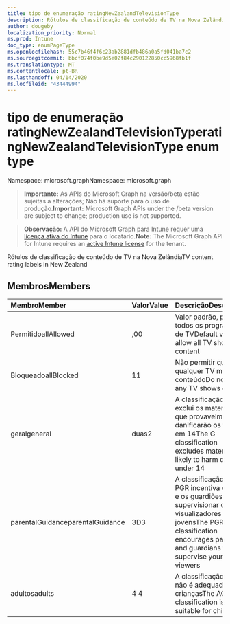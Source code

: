 ```yaml
---
title: tipo de enumeração ratingNewZealandTelevisionType
description: Rótulos de classificação de conteúdo de TV na Nova Zelândia
author: dougeby
localization_priority: Normal
ms.prod: Intune
doc_type: enumPageType
ms.openlocfilehash: 55c7b46f4f6c23ab2881dfb486a0a5fd041ba7c2
ms.sourcegitcommit: bbcf074f0be9d5e02f84c290122850cc5968fb1f
ms.translationtype: MT
ms.contentlocale: pt-BR
ms.lasthandoff: 04/14/2020
ms.locfileid: "43444994"
---
```

# <a name="ratingnewzealandtelevisiontype-enum-type"></a><span data-ttu-id="cf054-103">tipo de enumeração ratingNewZealandTelevisionType</span><span class="sxs-lookup"><span data-stu-id="cf054-103">ratingNewZealandTelevisionType enum type</span></span>

<span data-ttu-id="cf054-104">Namespace: microsoft.graph</span><span class="sxs-lookup"><span data-stu-id="cf054-104">Namespace: microsoft.graph</span></span>

> <span data-ttu-id="cf054-105">**Importante:** As APIs do Microsoft Graph na versão/beta estão sujeitas a alterações; Não há suporte para o uso de produção.</span><span class="sxs-lookup"><span data-stu-id="cf054-105">**Important:** Microsoft Graph APIs under the /beta version are subject to change; production use is not supported.</span></span>

> <span data-ttu-id="cf054-106">**Observação:** A API do Microsoft Graph para Intune requer uma [licença ativa do Intune](https://go.microsoft.com/fwlink/?linkid=839381) para o locatário.</span><span class="sxs-lookup"><span data-stu-id="cf054-106">**Note:** The Microsoft Graph API for Intune requires an [active Intune license](https://go.microsoft.com/fwlink/?linkid=839381) for the tenant.</span></span>

<span data-ttu-id="cf054-107">Rótulos de classificação de conteúdo de TV na Nova Zelândia</span><span class="sxs-lookup"><span data-stu-id="cf054-107">TV content rating labels in New Zealand</span></span>

## <a name="members"></a><span data-ttu-id="cf054-108">Membros</span><span class="sxs-lookup"><span data-stu-id="cf054-108">Members</span></span>
|<span data-ttu-id="cf054-109">Membro</span><span class="sxs-lookup"><span data-stu-id="cf054-109">Member</span></span>|<span data-ttu-id="cf054-110">Valor</span><span class="sxs-lookup"><span data-stu-id="cf054-110">Value</span></span>|<span data-ttu-id="cf054-111">Descrição</span><span class="sxs-lookup"><span data-stu-id="cf054-111">Description</span></span>|
|:---|:---|:---|
|<span data-ttu-id="cf054-112">Permitido</span><span class="sxs-lookup"><span data-stu-id="cf054-112">allAllowed</span></span>|<span data-ttu-id="cf054-113">,0</span><span class="sxs-lookup"><span data-stu-id="cf054-113">0</span></span>|<span data-ttu-id="cf054-114">Valor padrão, permitir todos os programas de TV</span><span class="sxs-lookup"><span data-stu-id="cf054-114">Default value, allow all TV shows content</span></span>|
|<span data-ttu-id="cf054-115">Bloqueado</span><span class="sxs-lookup"><span data-stu-id="cf054-115">allBlocked</span></span>|<span data-ttu-id="cf054-116">1</span><span class="sxs-lookup"><span data-stu-id="cf054-116">1</span></span>|<span data-ttu-id="cf054-117">Não permitir que qualquer TV mostre conteúdo</span><span class="sxs-lookup"><span data-stu-id="cf054-117">Do not allow any TV shows content</span></span>|
|<span data-ttu-id="cf054-118">geral</span><span class="sxs-lookup"><span data-stu-id="cf054-118">general</span></span>|<span data-ttu-id="cf054-119">duas</span><span class="sxs-lookup"><span data-stu-id="cf054-119">2</span></span>|<span data-ttu-id="cf054-120">A classificação G exclui os materiais que provavelmente danificarão os filhos em 14</span><span class="sxs-lookup"><span data-stu-id="cf054-120">The G classification excludes materials likely to harm children under 14</span></span>|
|<span data-ttu-id="cf054-121">parentalGuidance</span><span class="sxs-lookup"><span data-stu-id="cf054-121">parentalGuidance</span></span>|<span data-ttu-id="cf054-122">3D</span><span class="sxs-lookup"><span data-stu-id="cf054-122">3</span></span>|<span data-ttu-id="cf054-123">A classificação do PGR incentiva os pais e os guardiões a supervisionar os visualizadores mais jovens</span><span class="sxs-lookup"><span data-stu-id="cf054-123">The PGR classification encourages parents and guardians to supervise younger viewers</span></span>|
|<span data-ttu-id="cf054-124">adultos</span><span class="sxs-lookup"><span data-stu-id="cf054-124">adults</span></span>|<span data-ttu-id="cf054-125">4 </span><span class="sxs-lookup"><span data-stu-id="cf054-125">4</span></span>|<span data-ttu-id="cf054-126">A classificação ao ao não é adequada para crianças</span><span class="sxs-lookup"><span data-stu-id="cf054-126">The AO classification is not suitable for children</span></span>|




